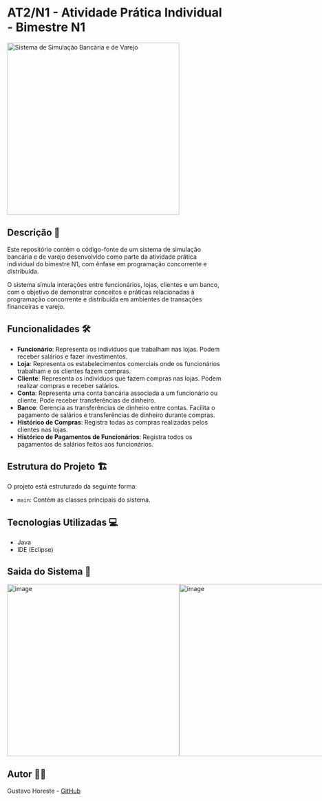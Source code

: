 # AT2/N1 - Atividade Prática Individual - Bimestre N1

<img src="https://github.com/GustavoHoreste/AT2-N1/assets/101297032/94f03244-6765-4a26-9f84-93bb40c6e4e2" alt="Sistema de Simulação Bancária e de Varejo" width="400" height="400">

## Descrição 📝

Este repositório contém o código-fonte de um sistema de simulação bancária e de varejo desenvolvido como parte da atividade prática individual do bimestre N1, com ênfase em programação concorrente e distribuída.

O sistema simula interações entre funcionários, lojas, clientes e um banco, com o objetivo de demonstrar conceitos e práticas relacionadas à programação concorrente e distribuída em ambientes de transações financeiras e varejo.


## Funcionalidades 🛠️

- **Funcionário**: Representa os indivíduos que trabalham nas lojas. Podem receber salários e fazer investimentos.
- **Loja**: Representa os estabelecimentos comerciais onde os funcionários trabalham e os clientes fazem compras.
- **Cliente**: Representa os indivíduos que fazem compras nas lojas. Podem realizar compras e receber salários.
- **Conta**: Representa uma conta bancária associada a um funcionário ou cliente. Pode receber transferências de dinheiro.
- **Banco**: Gerencia as transferências de dinheiro entre contas. Facilita o pagamento de salários e transferências de dinheiro durante compras.
- **Histórico de Compras**: Registra todas as compras realizadas pelos clientes nas lojas.
- **Histórico de Pagamentos de Funcionários**: Registra todos os pagamentos de salários feitos aos funcionários.

## Estrutura do Projeto 🏗️

O projeto está estruturado da seguinte forma:

- `main`: Contém as classes principais do sistema.

## Tecnologias Utilizadas 💻

- Java
- IDE (Eclipse)

## Saida do Sistema 🚀

<div style="display: flex;">
    <img width="400" alt="image" src="https://github.com/GustavoHoreste/AT2-N1/assets/101297032/c5e16791-cd2a-4812-981b-cda6db33f7e5">
    <img width="400" alt="image" src="https://github.com/GustavoHoreste/AT2-N1/assets/101297032/48ee63eb-12b7-4c94-998d-650a6964b03a">
</div>

## Autor 👨‍💻

Gustavo Horeste - [GitHub](https://github.com/GustavoHoreste)
